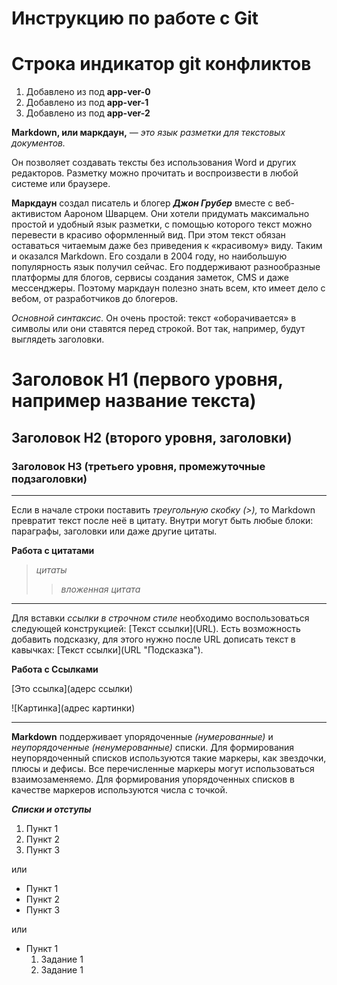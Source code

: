  # Инструкцию по работе с Git
 
# Строка индикатор git конфликтов

1. Добавлено из под **app-ver-0**
2. Добавлено из под **app-ver-1**
3. Добавлено из под **app-ver-2**

 **Markdown, или маркдаун,** — *это язык разметки для текстовых документов.* 
 
 Он позволяет создавать тексты без использования Word и других редакторов. Разметку можно прочитать и воспроизвести в любой системе или браузере.

**Маркдаун** создал писатель и блогер ***Джон Грубер*** вместе с веб-активистом Аароном Шварцем. Они хотели придумать максимально простой и удобный язык разметки, с помощью которого текст можно перевести в красиво оформленный вид. При этом текст обязан оставаться читаемым даже без приведения к «красивому» виду. Таким и оказался Markdown. Его создали в 2004 году, но наибольшую популярность язык получил сейчас. Его поддерживают разнообразные платформы для блогов, сервисы создания заметок, CMS и даже мессенджеры. Поэтому маркдаун полезно знать всем, кто имеет дело с вебом, от разработчиков до блогеров.


*Основной синтаксис.* Он очень простой: текст «оборачивается» в символы или они ставятся перед строкой. Вот так, например, будут выглядеть заголовки.

# Заголовок H1 (первого уровня, например название текста)
## Заголовок H2 (второго уровня, заголовки)
### Заголовок H3 (третьего уровня, промежуточные подзаголовки)


---
Если в начале строки поставить *треугольную скобку (>),* то Markdown превратит текст после неё в цитату. Внутри могут быть любые блоки: параграфы, заголовки или даже другие цитаты.

**Работа с цитатами**
>*цитаты*
>>_вложенная цитата_


---
Для вставки *ссылки в строчном стиле* необходимо воспользоваться следующей конструкцией: [Текст ссылки]​(URL). Есть возможность добавить подсказку, для этого нужно после URL дописать текст в кавычках: [Текст ссылки]​(URL "Подсказка").

**Работа с Ссылками**

[Это ссылка](адерс ссылки)

![Картинка](адрес картинки)


***
**Markdown** поддерживает упорядоченные *(нумерованные)* и *неупорядоченные (ненумерованные)* списки. Для формирования неупорядоченный списков используются такие маркеры, как звездочки, плюсы и дефисы. Все перечисленные маркеры могут использоваться взаимозаменяемо. Для формирования упорядоченных списков в качестве маркеров используются числа с точкой.

***Списки и отступы***
1. Пункт 1
2. Пункт 2
3. Пункт 3

или
+ Пункт 1
+ Пункт 2
+ Пункт 3

или
* Пункт 1
    1. Задание 1
    2. Задание 1
